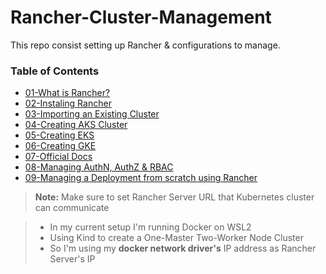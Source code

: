 # Rancher-Cluster-Management
This repo consist setting up Rancher &amp; configurations to manage.

### Table of Contents

* [01-What is Rancher?](https://www.rancher.com/why-rancher)
* [02-Instaling Rancher](https://www.rancher.com/quick-start)
* [03-Importing an Existing Cluster](https://ranchermanager.docs.rancher.com/v2.0-v2.4/how-to-guides/new-user-guides/kubernetes-clusters-in-rancher-setup/import-existing-clusters#importing-a-cluster)
* [04-Creating AKS Cluster](https://ranchermanager.docs.rancher.com/how-to-guides/new-user-guides/kubernetes-clusters-in-rancher-setup/set-up-clusters-from-hosted-kubernetes-providers/aks)
* [05-Creating EKS](https://ranchermanager.docs.rancher.com/how-to-guides/new-user-guides/kubernetes-clusters-in-rancher-setup/set-up-clusters-from-hosted-kubernetes-providers/eks)
* [06-Creating GKE](https://ranchermanager.docs.rancher.com/how-to-guides/new-user-guides/kubernetes-clusters-in-rancher-setup/set-up-clusters-from-hosted-kubernetes-providers/gke)
* [07-Official Docs](https://ranchermanager.docs.rancher.com/pages-for-subheaders/new-user-guides)
* [08-Managing AuthN, AuthZ & RBAC](https://ranchermanager.docs.rancher.com/pages-for-subheaders/authentication-permissions-and-global-configuration)
* [09-Managing a Deployment from scratch using Rancher](https://medium.com/omnius/kubernetes-deployment-using-rancher-3a9b8d97e7da)

> **Note:** Make sure to set Rancher Server URL that
Kubernetes cluster can communicate

> - In my current setup I'm running Docker on WSL2
> - Using Kind to create a One-Master Two-Worker Node Cluster
> - So I'm using my **docker network driver's** IP address as Rancher Server's IP
    

